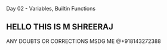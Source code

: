 Day 02 - Variables, Builtin Functions
## HELLO THIS IS M SHREERAJ 
ANY DOUBTS OR CORRECTIONS MSDG ME @+918143272388
